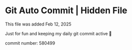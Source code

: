 # Git Auto Commit | Hidden File

This file was added Feb 12, 2025

Just for fun and keeping my daily git commit active 🤪

commit number: 580499
